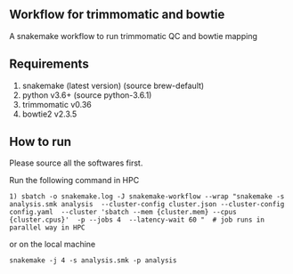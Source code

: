 ## Workflow for trimmomatic and bowtie
A snakemake workflow to run trimmomatic QC and bowtie mapping

## Requirements

1) snakemake (latest version) (source brew-default)
2) python v3.6+ (source python-3.6.1)
3) trimmomatic v0.36
4) bowtie2 v2.3.5

## How to run

Please source all the softwares first.

Run the following command in HPC
```
1) sbatch -o snakemake.log -J snakemake-workflow --wrap "snakemake -s analysis.smk analysis  --cluster-config cluster.json --cluster-config config.yaml  --cluster 'sbatch --mem {cluster.mem} --cpus {cluster.cpus}'  -p --jobs 4  --latency-wait 60 "  # job runs in parallel way in HPC
```

or on the local machine

```
snakemake -j 4 -s analysis.smk -p analysis
```

